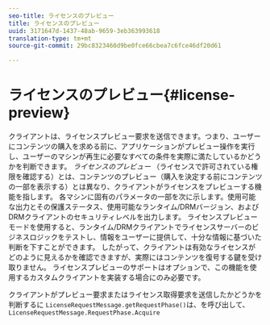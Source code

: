 ```yaml
---
seo-title: ライセンスのプレビュー
title: ライセンスのプレビュー
uuid: 3171647d-1437-48ab-9659-3eb363993618
translation-type: tm+mt
source-git-commit: 29bc8323460d9be0fce66cbea7c6fce46df20d61

---
```



# ライセンスのプレビュー{#license-preview}

クライアントは、ライセンスプレビュー要求を送信できます。つまり、ユーザーにコンテンツの購入を求める前に、アプリケーションがプレビュー操作を実行し、ユーザーのマシンが再生に必要なすべての条件を実際に満たしているかどうかを判断できます。 *ライセンスのプレビュー* （ライセンスで許可されている権限を確認する）とは、コンテンツのプレビュー（購入を決定する前にコンテンツの一部を表示する）とは異なり、クライアントがライセンスをプレビューする機能を指します。 各マシンに固有のパラメータの一部を次に示します。使用可能な出力とその保護ステータス、使用可能なランタイム/DRMバージョン、およびDRMクライアントのセキュリティレベルを出力します。 ライセンスプレビューモードを使用すると、ランタイム/DRMクライアントでライセンスサーバーのビジネスロジックをテストし、情報をユーザーに提供して、十分な情報に基づいた判断を下すことができます。 したがって、クライアントは有効なライセンスがどのように見えるかを確認できますが、実際にはコンテンツを復号する鍵を受け取りません。 ライセンスプレビューのサポートはオプションで、この機能を使用するカスタムクライアントを実装する場合にのみ必要です。

クライアントがプレビュー要求またはライセンス取得要求を送信したかどうかを判断するに `LicenseRequestMessage.getRequestPhase()`は、を呼び出して、 `LicenseRequestMessage.RequestPhase.Acquire`
